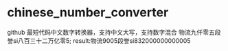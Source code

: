 # chinese_number_converter
github 最短代码中文数字转换器，支持中文大写，支持数字混合
	物流九仟零五段誉si八百三十二万亿零5;
	result:物流9005段誉si832000000000005
